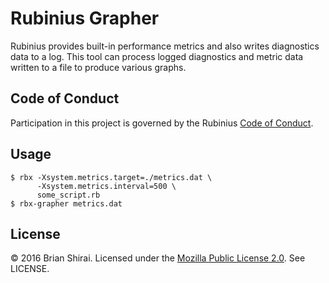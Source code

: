 # Rubinius Grapher

Rubinius provides built-in performance metrics and also writes diagnostics data to a log. This tool can process logged diagnostics and metric data written to a file to produce various graphs.


## Code of Conduct

Participation in this project is governed by the Rubinius [Code of Conduct](http://rubinius.com/code-of-conduct/).


## Usage

```
$ rbx -Xsystem.metrics.target=./metrics.dat \
      -Xsystem.metrics.interval=500 \
      some_script.rb
$ rbx-grapher metrics.dat
```


## License

&copy; 2016 Brian Shirai. Licensed under the [Mozilla Public License 2.0](https://www.mozilla.org/en-US/MPL/2.0/). See LICENSE.
